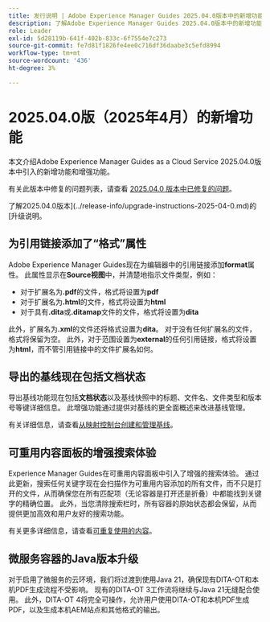 ```yaml
---
title: 发行说明 | Adobe Experience Manager Guides 2025.04.0版本中的新增功能
description: 了解Adobe Experience Manager Guides 2025.04.0版本中的新增功能和增强功能
role: Leader
exl-id: 5d28119b-641f-402b-833c-6f7554e7c273
source-git-commit: fe7d81f1826fe4ee0c716df36daabe3c5efd8994
workflow-type: tm+mt
source-wordcount: '436'
ht-degree: 3%

---
```


# 2025.04.0版（2025年4月）的新增功能

本文介绍Adobe Experience Manager Guides as a Cloud Service 2025.04.0版本中引入的新增功能和增强功能。

有关此版本中修复的问题列表，请查看 [2025.04.0 版本中已修复的问题](fixed-issues-2025-04-0.md)。

了解2025.04.0版本](../release-info/upgrade-instructions-2025-04-0.md)的[升级说明。

## 为引用链接添加了“格式”属性

Adobe Experience Manager Guides现在为编辑器中的引用链接添加&#x200B;**format**&#x200B;属性。 此属性显示在&#x200B;**Source视图**&#x200B;中，并清楚地指示文件类型，例如：

- 对于扩展名为&#x200B;**.pdf**&#x200B;的文件，格式将设置为&#x200B;**pdf**
- 对于扩展名为&#x200B;**.html**&#x200B;的文件，格式将设置为&#x200B;**html**
- 对于具有&#x200B;**.dita**&#x200B;或&#x200B;**.ditamap**&#x200B;文件的文件，格式将设置为&#x200B;**dita**

此外，扩展名为&#x200B;**.xml**&#x200B;的文件还将格式设置为&#x200B;**dita**。 对于没有任何扩展名的文件，格式将保留为空。 此外，对于范围设置为&#x200B;**external**&#x200B;的任何引用链接，格式将设置为&#x200B;**html**，而不管引用链接中的文件扩展名如何。

## 导出的基线现在包括文档状态

导出基线功能现在包括&#x200B;**文档状态**&#x200B;以及基线快照中的标题、文件名、文件类型和版本号等键详细信息。 此增强功能通过提供对基线的更全面概述来改进基线管理。

有关详细信息，请查看[从映射控制台创建和管理基线](../user-guide/web-editor-baseline.md#manage-baselines)。

## 可重用内容面板的增强搜索体验

Experience Manager Guides在可重用内容面板中引入了增强的搜索体验。 通过此更新，搜索任何关键字现在会扫描作为可重用内容添加的所有文件，而不只是打开的文件，从而确保您在所有匹配项（无论容器是打开还是折叠）中都能找到关键字的精确位置。 此外，当您清除搜索栏时，所有容器的原始状态都会保留，从而提供更加高效和用户友好的搜索功能。

有关更多详细信息，请查看[可重复使用的内容](../user-guide/web-editor-features.md#reusable-content)。


## 微服务容器的Java版本升级

对于启用了微服务的云环境，我们将过渡到使用Java 21，确保现有DITA-OT和本机PDF生成流程不受影响。 现有的DITA-OT 3工作流将继续与Java 21无缝配合使用。  此外，DITA-OT 4将完全可操作，允许用户使用DITA-OT和本机PDF生成PDF，以及生成本机AEM站点和其他格式的输出。
